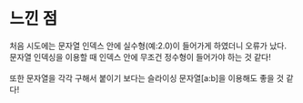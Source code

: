 # 느낀 점  
처음 시도에는 문자열 인덱스 안에 실수형(예:2.0)이 들어가게 하였더니 오류가 났다.  
문자열 인덱싱을 이용할 때 인덱스 안에 무조건 정수형이 들어가야 하는 것 같다!  
<br/>
또한 문자열을 각각 구해서 붙이기 보다는 슬라이싱 문자열[a:b]을 이용해도 좋을 것 같다!  
